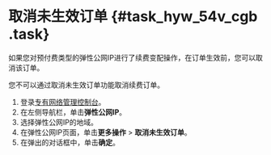 # 取消未生效订单 {#task_hyw_54v_cgb .task}

如果您对预付费类型的弹性公网IP进行了续费变配操作，在订单生效前，您可以取消该订单。

您不可以通过取消未生效订单功能取消续费订单。

1.  登录[专有网络管理控制台](https://vpcnext.console.aliyun.com)。
2.  在左侧导航栏，单击**弹性公网IP**。
3.  选择弹性公网IP的地域。
4.  在弹性公网IP页面，单击**更多操作** \> **取消未生效订单**。
5.  在弹出的对话框中，单击**确定**。

